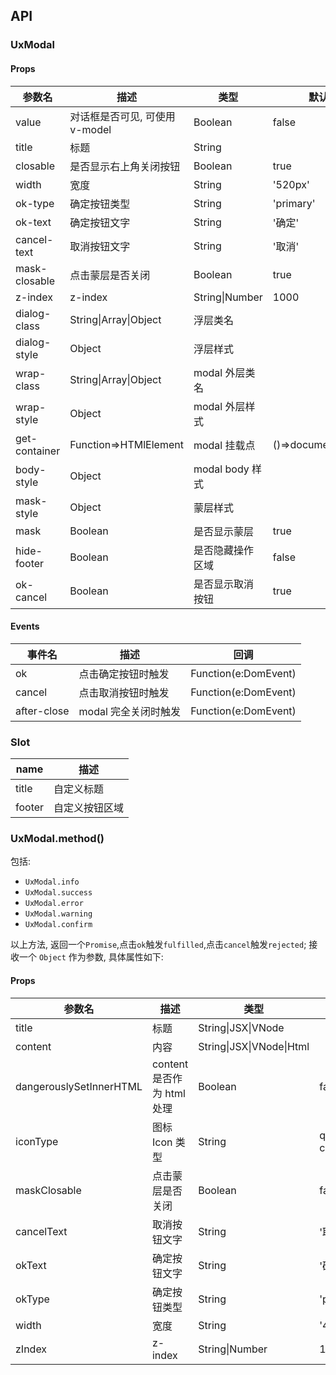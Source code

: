 ## API

### UxModal

#### Props

| 参数名        | 描述                           | 类型             | 默认              |
| ------------- | ------------------------------ | ---------------- | ----------------- |
| value         | 对话框是否可见, 可使用 v-model | Boolean          | false             |
| title         | 标题                           | String           |                   |
| closable      | 是否显示右上角关闭按钮         | Boolean          | true              |
| width         | 宽度                           | String           | '520px'           |
| ok-type       | 确定按钮类型                   | String           | 'primary'         |
| ok-text       | 确定按钮文字                   | String           | '确定'            |
| cancel-text   | 取消按钮文字                   | String           | '取消'            |
| mask-closable | 点击蒙层是否关闭               | Boolean          | true              |
| z-index       | z-index                        | String\|Number   | 1000              |
| dialog-class  | String\|Array\|Object          | 浮层类名         |                   |
| dialog-style  | Object                         | 浮层样式         |                   |
| wrap-class    | String\|Array\|Object          | modal 外层类名   |                   |
| wrap-style    | Object                         | modal 外层样式   |                   |
| get-container | Function=>HTMlElement          | modal 挂载点     | ()=>document.body |
| body-style    | Object                         | modal body 样式  |                   |
| mask-style    | Object                         | 蒙层样式         |                   |
| mask          | Boolean                        | 是否显示蒙层     | true              |
| hide-footer   | Boolean                        | 是否隐藏操作区域 | false             |
| ok-cancel     | Boolean                        | 是否显示取消按钮 | true              |

#### Events

| 事件名      | 描述                 | 回调                 |
| ----------- | -------------------- | -------------------- |
| ok          | 点击确定按钮时触发   | Function(e:DomEvent) |
| cancel      | 点击取消按钮时触发   | Function(e:DomEvent) |
| after-close | modal 完全关闭时触发 | Function(e:DomEvent) |

### Slot

| name   | 描述           |
| ------ | -------------- |
| title  | 自定义标题     |
| footer | 自定义按钮区域 |

### UxModal.method()

包括:

* `UxModal.info`
* `UxModal.success`
* `UxModal.error`
* `UxModal.warning`
* `UxModal.confirm`

以上方法, 返回一个`Promise`,点击`ok`触发`fulfilled`,点击`cancel`触发`rejected`; 接收一个 `Object` 作为参数, 具体属性如下:

#### Props

| 参数名                  | 描述                       | 类型                     | 默认            |
| ----------------------- | -------------------------- | ------------------------ | --------------- |
| title                   | 标题                       | String\|JSX\|VNode       |                 |
| content                 | 内容                       | String\|JSX\|VNode\|Html |                 |
| dangerouslySetInnerHTML | content 是否作为 html 处理 | Boolean                  | false           |
| iconType                | 图标 Icon 类型             | String                   | question-circle |
| maskClosable            | 点击蒙层是否关闭           | Boolean                  | false           |
| cancelText              | 取消按钮文字               | String                   | '取消'          |
| okText                  | 确定按钮文字               | String                   | '确定'          |
| okType                  | 确定按钮类型               | String                   | 'primary'       |
| width                   | 宽度                       | String                   | '416px'         |
| zIndex                  | z-index                    | String\|Number           | 1000            |
